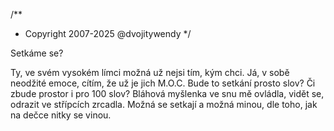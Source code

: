 /**
* Copyright 2007-2025 @dvojitywendy
*/

Setkáme se?

Ty, ve svém vysokém límci
možná už nejsi tím, kým chci.
Já, v sobě neodžité emoce,
cítím, že už je jich M.O.C.
Bude to setkání prosto slov?
Či zbude prostor i pro 100 slov?
Bláhová myšlenka ve snu mě ovládla,
vidět se, odrazit ve střípcích zrcadla.
Možná se setkají a možná minou,
dle toho, jak na dečce nitky se vinou.

